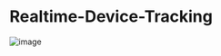 # Realtime-Device-Tracking
![image](https://github.com/user-attachments/assets/f291c768-6b74-4b19-9714-08a866ac683d)
